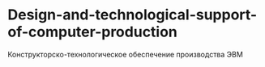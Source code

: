 # Design-and-technological-support-of-computer-production
Конструкторско-технологическое обеспечение производства ЭВМ
